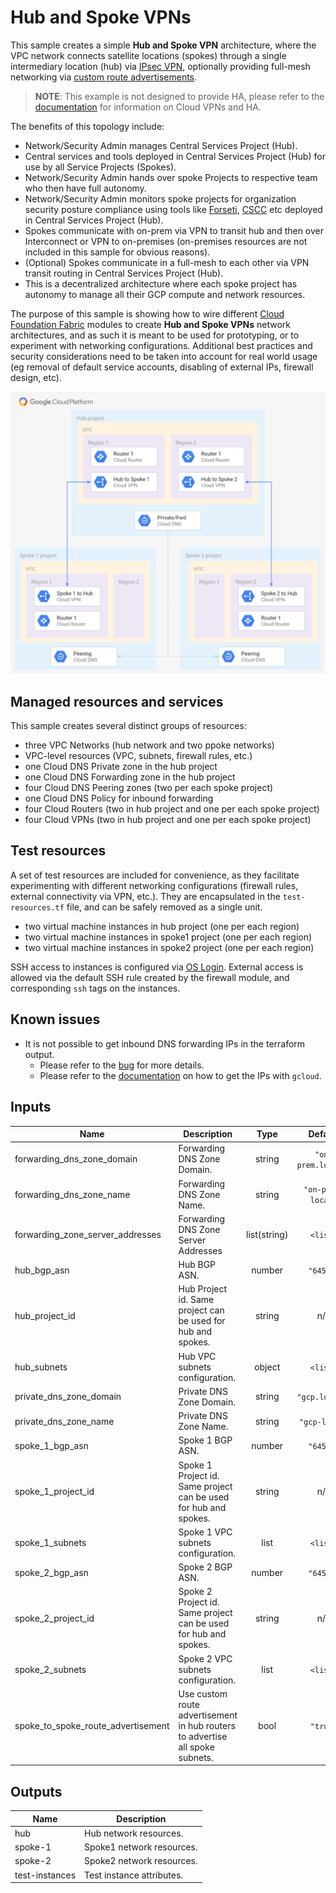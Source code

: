 # Hub and Spoke VPNs

This sample creates a simple **Hub and Spoke VPN** architecture, where the VPC network connects satellite locations (spokes) through a single intermediary location (hub) via [IPsec VPN](https://cloud.google.com/vpn/docs/concepts/overview), optionally providing full-mesh networking via [custom route advertisements](https://cloud.google.com/router/docs/how-to/advertising-overview).

> **NOTE**: This example is not designed to provide HA, please refer to the [documentation](https://cloud.google.com/vpn/docs/concepts/advanced#ha-options) for information on Cloud VPNs and HA.


The benefits of this topology include:

- Network/Security Admin manages Central Services Project (Hub).
- Central services and tools deployed in Central Services Project (Hub) for use by all Service Projects (Spokes).
- Network/Security Admin hands over spoke Projects to respective team who then have full autonomy.
- Network/Security Admin monitors spoke projects for organization security posture compliance using tools like [Forseti](https://forsetisecurity.org/), [CSCC](https://cloud.google.com/security-command-center/) etc deployed in Central Services Project (Hub).
- Spokes communicate with on-prem via VPN to transit hub and then over Interconnect or VPN to on-premises (on-premises resources are not included in this sample for obvious reasons).
- (Optional) Spokes communicate in a full-mesh to each other via VPN transit routing in Central Services Project (Hub).
- This is a decentralized architecture where each spoke project has autonomy to manage all their GCP compute and network resources.

The purpose of this sample is showing how to wire different [Cloud Foundation Fabric](https://github.com/search?q=topic%3Acft-fabric+org%3Aterraform-google-modules&type=Repositories) modules to create **Hub and Spoke VPNs** network architectures, and as such it is meant to be used for prototyping, or to experiment with networking configurations. Additional best practices and security considerations need to be taken into account for real world usage (eg removal of default service accounts, disabling of external IPs, firewall design, etc).


![High-level diagram](diagram.png "High-level diagram")

## Managed resources and services

This sample creates several distinct groups of resources:

- three VPC Networks (hub network and two ppoke networks)
- VPC-level resources (VPC, subnets, firewall rules, etc.)
- one Cloud DNS Private zone in the hub project
- one Cloud DNS Forwarding zone in the hub project
- four Cloud DNS Peering zones (two per each spoke project)
- one Cloud DNS Policy for inbound forwarding
- four Cloud Routers (two in hub project and one per each spoke project)
- four Cloud VPNs (two in hub project and one per each spoke project)

## Test resources

A set of test resources are included for convenience, as they facilitate experimenting with different networking configurations (firewall rules, external connectivity via VPN, etc.). They are encapsulated in the `test-resources.tf` file, and can be safely removed as a single unit.

- two virtual machine instances in hub project (one per each region) 
- two virtual machine instances in spoke1 project (one per each region) 
- two virtual machine instances in spoke2 project (one per each region) 

SSH access to instances is configured via [OS Login](https://cloud.google.com/compute/docs/oslogin/). External access is allowed via the default SSH rule created by the firewall module, and corresponding `ssh` tags on the instances.

## Known issues
 - It is not possible to get inbound DNS forwarding IPs in the terraform output.
   -  Please refer to the [bug](https://github.com/terraform-providers/terraform-provider-google/issues/3753) for more details.
   -  Please refer to the [documentation](https://cloud.google.com/dns/zones/#creating_a_dns_policy_that_enables_inbound_dns_forwarding) on how to get the IPs with `gcloud`.

<!-- BEGINNING OF PRE-COMMIT-TERRAFORM DOCS HOOK -->
## Inputs

| Name | Description | Type | Default | Required |
|------|-------------|:----:|:-----:|:-----:|
| forwarding\_dns\_zone\_domain | Forwarding DNS Zone Domain. | string | `"on-prem.local."` | no |
| forwarding\_dns\_zone\_name | Forwarding DNS Zone Name. | string | `"on-prem-local"` | no |
| forwarding\_zone\_server\_addresses | Forwarding DNS Zone Server Addresses | list(string) | `<list>` | no |
| hub\_bgp\_asn | Hub BGP ASN. | number | `"64515"` | no |
| hub\_project\_id | Hub Project id. Same project can be used for hub and spokes. | string | n/a | yes |
| hub\_subnets | Hub VPC subnets configuration. | object | `<list>` | no |
| private\_dns\_zone\_domain | Private DNS Zone Domain. | string | `"gcp.local."` | no |
| private\_dns\_zone\_name | Private DNS Zone Name. | string | `"gcp-local"` | no |
| spoke\_1\_bgp\_asn | Spoke 1 BGP ASN. | number | `"64516"` | no |
| spoke\_1\_project\_id | Spoke 1 Project id. Same project can be used for hub and spokes. | string | n/a | yes |
| spoke\_1\_subnets | Spoke 1 VPC subnets configuration. | list | `<list>` | no |
| spoke\_2\_bgp\_asn | Spoke 2 BGP ASN. | number | `"64517"` | no |
| spoke\_2\_project\_id | Spoke 2 Project id. Same project can be used for hub and spokes. | string | n/a | yes |
| spoke\_2\_subnets | Spoke 2 VPC subnets configuration. | list | `<list>` | no |
| spoke\_to\_spoke\_route\_advertisement | Use custom route advertisement in hub routers to advertise all spoke subnets. | bool | `"true"` | no |

## Outputs

| Name | Description |
|------|-------------|
| hub | Hub network resources. |
| spoke-1 | Spoke1 network resources. |
| spoke-2 | Spoke2 network resources. |
| test-instances | Test instance attributes. |

<!-- END OF PRE-COMMIT-TERRAFORM DOCS HOOK -->